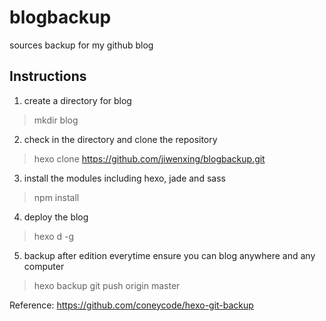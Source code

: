 # blogbackup
sources backup for my github blog

## Instructions
1. create a directory for blog 
> mkdir blog
   
2. check in the directory and clone the repository    
> hexo clone https://github.com/jiwenxing/blogbackup.git    

3. install the modules including hexo, jade and sass    
> npm install

4. deploy the blog    
> hexo d -g

5. backup after edition everytime ensure you can blog anywhere and any computer    
> hexo backup
git push origin master

Reference: https://github.com/coneycode/hexo-git-backup
